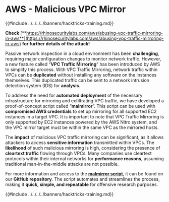 # AWS - Malicious VPC Mirror

{{#include ../../../../banners/hacktricks-training.md}}

**Check** [**https://rhinosecuritylabs.com/aws/abusing-vpc-traffic-mirroring-in-aws**](https://rhinosecuritylabs.com/aws/abusing-vpc-traffic-mirroring-in-aws) **for further details of the attack!**

Passive network inspection in a cloud environment has been **challenging**, requiring major configuration changes to monitor network traffic. However, a new feature called “**VPC Traffic Mirroring**” has been introduced by AWS to simplify this process. With VPC Traffic Mirroring, network traffic within VPCs can be **duplicated** without installing any software on the instances themselves. This duplicated traffic can be sent to a network intrusion detection system (IDS) for **analysis**.

To address the need for **automated deployment** of the necessary infrastructure for mirroring and exfiltrating VPC traffic, we have developed a proof-of-concept script called “**malmirror**”. This script can be used with **compromised AWS credentials** to set up mirroring for all supported EC2 instances in a target VPC. It is important to note that VPC Traffic Mirroring is only supported by EC2 instances powered by the AWS Nitro system, and the VPC mirror target must be within the same VPC as the mirrored hosts.

The **impact** of malicious VPC traffic mirroring can be significant, as it allows attackers to access **sensitive information** transmitted within VPCs. The **likelihood** of such malicious mirroring is high, considering the presence of **cleartext traffic** flowing through VPCs. Many companies use cleartext protocols within their internal networks for **performance reasons**, assuming traditional man-in-the-middle attacks are not possible.

For more information and access to the [**malmirror script**](https://github.com/RhinoSecurityLabs/Cloud-Security-Research/tree/master/AWS/malmirror), it can be found on our **GitHub repository**. The script automates and streamlines the process, making it **quick, simple, and repeatable** for offensive research purposes.

{{#include ../../../../banners/hacktricks-training.md}}
